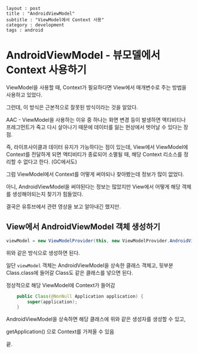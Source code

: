 ```
layout : post
title : "AndroidViewModel"
subtitle : "ViewModel에서 Context 사용"
category : development
tags : android
```

# AndroidViewModel - 뷰모델에서 Context 사용하기



ViewModel을 사용할 때, Context가 필요하다면 View에서 매개변수로 주는 방법을 사용하고 있었다. 

그런데, 이 방식은 근본적으로 잘못된 방식이라는 것을 알았다.



AAC - ViewModel을 사용하는 이유 중 하나는 화면 변경 등이 발생하면 액티비티나 프레그먼트가 죽고 다시 살아나기 때문에 데이터를 잃는 현상에서 벗어날 수 있다는 장점.

즉, 라이프사이클과 데이터 유지가 가능하다는 점이 있는데, View에서 ViewModel에 Context를 전달하게 되면 액티비티가 종료되어 소멸될 때, 해당 Context 리소스를 정리할 수 없다고 한다. (GC에서도)



그럼 ViewModel에서 Context를 어떻게 써야되나 찾아봤는데 정보가 많이 없었다.

아니, AndroidViewModel을 써야된다는 정보는 많았지만 View에서 어떻게 해당 객체를 생성해야되는지 찾기가 힘들었다.



결국은 유튜브에서 관련 영상을 보고 알아내긴 했지만.



## View에서 AndroidViewModel 객체 생성하기

```java
viewModel = new ViewModelProvider(this, new ViewModelProvider.AndroidViewModelFactory(getApplication())).get(Class.class);
```

 위와 같은 방식으로 생성하면 된다.



일단 `viewModel` 객체는 AndroidViewModel을 상속한 클래스 객체고, 뒷부분 Class.class에 들어갈 Class도 같은 클래스를 넣으면 된다.



정상적으로 해당 ViewModel에 Context가 들어감



```java
    public Class(@NonNull Application application) {
        super(application);
    }
```

AndroidViewModel을 상속하면 해당 클래스에 위와 같은 생성자를 생성할 수 있고,

getApplication() 으로 Context를 가져올 수 있음



끝.